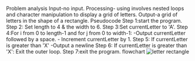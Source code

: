 Problem analysis
Input-no input.
Processing- using involves nested loops and character manipulation to display a grid of letters.
Output-a grid of letters in the shape of a rectangle.
Pseudocode
Step 1:start the program.
Step 2: Set length to 4 & the width to 6.
Step 3:Set currentLetter to 'A'.
Step 4:For i from 0 to length-1 and for j from 0 to width-1:
        -Output currentLetter followed by a space.
        - Increment currentLetter by 1.
Step 5: If currentLetter is greater than 'X'
           -Output a newline
Step 6: If currentLetter is greater than 'X':
        Exit the outer loop.
Step 7:exit the program.
flowchart
![letter rectangle](https://github.com/YohannesGezahegn/Binary-Bombers/assets/149233041/f8304a7e-d8c5-4f19-a414-d4d2c9ab1210)

